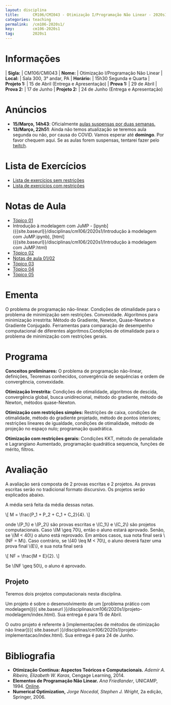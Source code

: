 ```yaml
---
layout: disciplina
title:      CM106/CMI043 - Otimização I/Programação Não Linear - 2020s1
categories: teaching
permalink:  /cm106-2020s1/
key:        cm106-2020s1
tag:        2020s1
---
```


# Informações

| **Sigla:**   | CM106/CMI043
| **Nome:**    | Otimização I/Programação Não Linear
| **Local:**   | Sala 300, 3° andar, PA
| **Horário:** | 15h30 Segunda e Quarta
| **Projeto 1:** | 15 de Abril (Entrega e Apresentação)
| **Prova 1:** | 29 de Abril
| **Prova 2:** | 17 de Junho
| **Projeto 2:** | 24 de Junho (Entrega e Apresentação)

# Anúncios

- **15/Março, 14h43**: Oficialmente [aulas suspensas por duas semanas.](https://www.ufpr.br/portalufpr/noticias/nota-oficial-sobre-pandemia-de-coronavirus-ufpr-suspende-aulas-a-partir-de-segunda-feira-16/)
- **13/Março, 22h51**: Ainda não temos atualização se teremos aula segunda ou não, por causa do COVID. Vamos esperar até **domingo**. Por favor chequem aqui. Se as aulas forem suspensas, tentarei fazer pelo [twitch](https://www.twitch.tv/abelsiqueira).

# Lista de Exercícios

- [Lista de exercícios sem restrições]({{site.baseurl}}/disciplinas/cm106/2020s1/lista-irrestrito.pdf)
- [Lista de exercícios com restrições]({{site.baseurl}}/disciplinas/cm106/2020s1/lista-restricoes.pdf)

# Notas de Aula

- [Tópico 01]({{site.baseurl}}/disciplinas/cm106/2020s1/topico01.pdf)
- Introdução à modelagem com JuMP -
  [ipynb]({{site.baseurl}}/disciplinas/cm106/2020s1/Introdução à modelagem com JuMP.ipynb),
  [html]({{site.baseurl}}/disciplinas/cm106/2020s1/Introdução à modelagem com JuMP.html)
- [Tópico 02]({{site.baseurl}}/disciplinas/cm106/2020s1/topico02.pdf)
- [Notas de aula 01/02]({{site.baseurl}}/disciplinas/cm106/2020s1/notas-de-aula-01e02.pdf)
- [Tópico 03]({{site.baseurl}}/disciplinas/cm106/2020s1/topico03.pdf)
- [Tópico 04]({{site.baseurl}}/disciplinas/cm106/2020s1/topico04.pdf)
- [Tópico 05]({{site.baseurl}}/disciplinas/cm106/2020s1/topico05.pdf)

# Ementa

O problema de programação não-linear. Condições de otimalidade para o
problema de minimização sem restrições. Convexidade. Algoritmos para
minimização irrestrita: Método do Gradiente, Newton, Quase-Newton e
Gradiente Conjugado. Ferramentas para comparação de desempenho
computacional de diferentes algoritmos.Condições de otimalidade para o
problema de minimização com restrições gerais.

# Programa

**Conceitos preliminares:** O problema de programação não-linear,
definições, Teoremas conhecidos, convergência de sequências e ordem de
convergência, convexidade.

**Otimização Irrestrita:** Condições de otimalidade, algoritmos de
descida, convergência global, busca unidirecional, método do gradiente,
método de Newton, métodos quase-Newton.

**Otimização com restrições simples:** Restrições de caixa, condições de
otimalidade, método do gradiente projetado, método de pontos interiores;
restrições lineares de igualdade, condições de otimalidade, método de
projeção no espaço nulo; programação quadrática.

**Otimização com restrições gerais:** Condições KKT, método de
penalidade e Lagrangiano Aumentado, programação quadrática sequencia,
funções de mérito, filtros.

# Avaliação

A avaliação será composta de 2 provas escritas e 2 projetos.
As provas escritas serão no tradicional formato discursivo.
Os projetos serão explicados abaixo.

A média será feita da média dessas notas.

\\[ M = \frac{P_1 + P_2 + C_1 + C_2}{4}. \\]

onde \\(P_1\\) e \\(P_2\\) são provas escritas e \\(C_1\\) e \\(C_2\\) são projetos
computacionais.
Caso \\(M \geq 70\\), então o aluno estará aprovado. Senão, se \\(M < 40\\) o aluno
está reprovado. Em ambos casos, sua nota final será \\(NF = M\\).
Caso contrário, se \\(40 \leq M < 70\\), o aluno deverá fazer uma prova
final \\(E\\), e sua nota final será

\\[ NF = \frac{M + E}{2}. \\]

Se \\(NF \geq 50\\), o aluno é aprovado.

## Projeto

Teremos dois projetos computacionais nesta disciplina.

Um projeto é sobre o desenvolvimento de um [problema prático com modelagem]({{ site.baseurl }}/disciplinas/cm106/2020s1/projeto-modelagem/index.html). Sua entrega é para 15 de Abril.

O outro projeto é referente à [implementações de métodos de otimização não linear]({{ site.baseurl }}/disciplinas/cm106/2020s1/projeto-implementacao/index.html). Sua entrega é para 24 de Junho.


# Bibliografia

- **Otimização Contínua: Aspectos Teóricos e Computacionais.**
  _Ademir A.  Ribeiro, Elizabeth W. Karas_,
  Cengage Learning, 2014.
- **Elementos de Programação Não Linear.**
  _Ana Friedlander_,
  UNICAMP, 1994.
  [Online](https://www.ime.unicamp.br/~friedlan/livro.htm).
- **Numerical Optimization,**
  _Jorge Nocedal, Stephen J. Wright_,
  2a edição, Springer, 2006.

